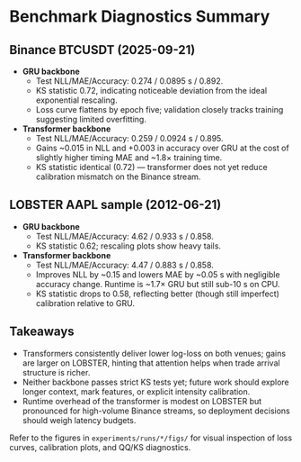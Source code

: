 # Benchmark Diagnostics Summary

## Binance BTCUSDT (2025-09-21)

- **GRU backbone**
  - Test NLL/MAE/Accuracy: 0.274 / 0.0895 s / 0.892.
  - KS statistic 0.72, indicating noticeable deviation from the ideal exponential rescaling.
  - Loss curve flattens by epoch five; validation closely tracks training suggesting limited overfitting.
- **Transformer backbone**
  - Test NLL/MAE/Accuracy: 0.259 / 0.0924 s / 0.895.
  - Gains ~0.015 in NLL and +0.003 in accuracy over GRU at the cost of slightly higher timing MAE and ~1.8× training time.
  - KS statistic identical (0.72) — transformer does not yet reduce calibration mismatch on the Binance stream.

## LOBSTER AAPL sample (2012-06-21)

- **GRU backbone**
  - Test NLL/MAE/Accuracy: 4.62 / 0.933 s / 0.858.
  - KS statistic 0.62; rescaling plots show heavy tails.
- **Transformer backbone**
  - Test NLL/MAE/Accuracy: 4.47 / 0.883 s / 0.858.
  - Improves NLL by ~0.15 and lowers MAE by ~0.05 s with negligible accuracy change. Runtime is ~1.7× GRU but still sub-10 s on CPU.
  - KS statistic drops to 0.58, reflecting better (though still imperfect) calibration relative to GRU.

## Takeaways

- Transformers consistently deliver lower log-loss on both venues; gains are larger on LOBSTER, hinting that attention helps when trade arrival structure is richer.
- Neither backbone passes strict KS tests yet; future work should explore longer context, mark features, or explicit intensity calibration.
- Runtime overhead of the transformer is modest on LOBSTER but pronounced for high-volume Binance streams, so deployment decisions should weigh latency budgets.

Refer to the figures in `experiments/runs/*/figs/` for visual inspection of loss curves, calibration plots, and QQ/KS diagnostics.
